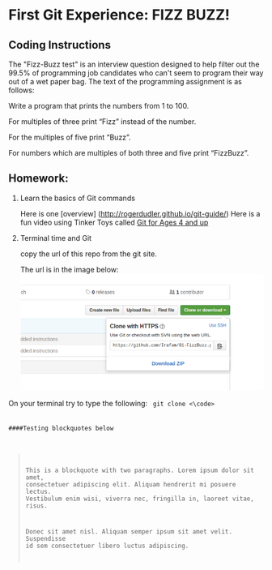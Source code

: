 # First Git Experience: FIZZ BUZZ!


## Coding Instructions
The "Fizz-Buzz test" is an interview question designed to help filter out the 99.5% of programming job candidates who can't seem to program their way out of a wet paper bag. The text of the programming assignment is as follows:


Write a program that prints the numbers from 1 to 100. 

For multiples of three print “Fizz” instead of the number.

For the multiples of five print “Buzz”. 

For numbers which are multiples of both three and five print “FizzBuzz”.



## Homework:
1. Learn the basics of Git commands

	Here is one [overview] (http://rogerdudler.github.io/git-guide/)
	Here is a fun video using Tinker Toys called [Git for Ages 4 and up](https://youtu.be/1ffBJ4sVUb4)

2. Terminal time and Git

	copy the url of this repo from the git site. 

	The url is in the image below:
![](./images/GitFizzBuzzURL.png?raw=true)

<p>On your terminal try to type the following:
		<code> git clone <\code>


####Testing blockquotes below
> This is a blockquote with two paragraphs. Lorem ipsum dolor sit amet,
> consectetuer adipiscing elit. Aliquam hendrerit mi posuere lectus.
> Vestibulum enim wisi, viverra nec, fringilla in, laoreet vitae, risus.
> 
> Donec sit amet nisl. Aliquam semper ipsum sit amet velit. Suspendisse
> id sem consectetuer libero luctus adipiscing.

